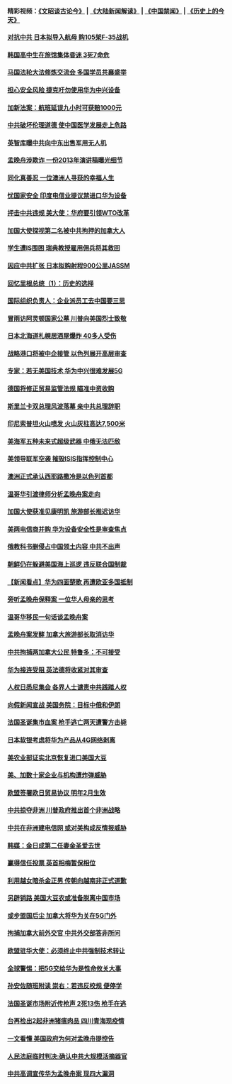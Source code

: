 #### 精彩视频：[《文昭谈古论今》](https://github.com/gfw-breaker/wenzhao/blob/master/README.md?t=12181830) | [《大陆新闻解读》](https://github.com/gfw-breaker/ntdtv-comedy/blob/master/README.md?t=12181830) | [《中国禁闻》](https://github.com/gfw-breaker/ntdtv-news/blob/master/README.md?t=12181830) | [《历史上的今天》](https://github.com/gfw-breaker/today-in-history/blob/master/README.md?t=12181830) 

#### [对抗中共 日本拟导入航母 购105架F-35战机](../pages/nsc418/n10917626.md?t=12181830) 

#### [韩国高中生在旅馆集体昏迷 3死7命危](../pages/nsc418/n10917805.md?t=12181830) 

#### [马国法轮大法修炼交流会 多国学员共襄盛举](../pages/nsc418/n10916286.md?t=12181830) 

#### [担心安全风险 捷克吁勿使用华为中兴设备](../pages/nsc418/n10916667.md?t=12181830) 

#### [加新法案：航班延误九小时可获赔1000元](../pages/nsc418/n10917325.md?t=12181830) 

#### [中共破坏伦理道德 使中国医学发展走上危路](../pages/nsc418/n10916806.md?t=12181830) 

#### [英智库曝中共向中东出售军用无人机](../pages/nsc418/n10916426.md?t=12181830) 

#### [孟晚舟涉欺诈 一份2013年演讲稿曝光细节](../pages/nsc418/n10916405.md?t=12181830) 

#### [同化真善忍 一位澳洲人寻获的幸福人生](../pages/nsc418/n10916061.md?t=12181830) 

#### [忧国家安全 印度电信业提议禁进口华为设备](../pages/nsc418/n10916414.md?t=12181830) 

#### [抨击中共违规 美大使：华府要引领WTO改革](../pages/nsc418/n10916337.md?t=12181830) 

#### [加国大使探视第二名被中共拘押的加拿大人](../pages/nsc418/n10916036.md?t=12181830) 

#### [学生遭IS围困 瑞典教授雇用佣兵将其救回](../pages/nsc418/n10915702.md?t=12181830) 

#### [因应中共扩张 日本拟购射程900公里JASSM](../pages/nsc418/n10915667.md?t=12181830) 

#### [回忆里根总统（1）：历史的选择](../pages/nsc418/n10915488.md?t=12181830) 

#### [国际组织负责人：企业派员工去中国要三思](../pages/nsc418/n10914918.md?t=12181830) 

#### [冒雨访阿灵顿国家公墓 川普向美国烈士致敬](../pages/nsc418/n10914684.md?t=12181830) 

#### [日本北海道札幌居酒屋爆炸 40多人受伤](../pages/nsc418/n10914726.md?t=12181830) 

#### [战略港口将被中企接管 以色列展开高层审查](../pages/nsc418/n10914656.md?t=12181830) 

#### [专家：若无美国技术 华为中兴很难发展5G](../pages/nsc418/n10913393.md?t=12181830) 

#### [德国将修正贸易监管法规 瞄准中资收购](../pages/nsc418/n10914486.md?t=12181830) 

#### [斯里兰卡双总理风波落幕 亲中共总理辞职](../pages/nsc418/n10914382.md?t=12181830) 

#### [印尼索普坦火山喷发 火山灰柱高达7,500米](../pages/nsc418/n10914220.md?t=12181830) 

#### [美海军五种未来式超级武器 中俄无法匹敌](../pages/nsc418/n10913021.md?t=12181830) 

#### [美领导联军空袭 摧毁ISIS指挥控制中心](../pages/nsc418/n10913380.md?t=12181830) 

#### [澳洲正式承认西耶路撒冷是以色列首都](../pages/nsc418/n10913314.md?t=12181830) 

#### [温哥华引渡律师分析孟晚舟案走向](../pages/nsc418/n10911970.md?t=12181830) 

#### [加国大使获准见康明凯 旅游部长推迟访华](../pages/nsc418/n10912174.md?t=12181830) 

#### [美两电信商并购 华为设备安全性是审查焦点](../pages/nsc418/n10911931.md?t=12181830) 

#### [俄教科书删侵占中国领土内容 中共不出声](../pages/nsc418/n10911833.md?t=12181830) 

#### [朝鲜仍在躲避美国海上巡逻 违反联合国制裁](../pages/nsc418/n10911824.md?t=12181830) 

#### [【新闻看点】华为四面楚歌 再遭欧亚多国抵制](../pages/nsc418/n10911314.md?t=12181830) 

#### [旁听孟晚舟保释案 一位华人母亲的思考](../pages/nsc418/n10911766.md?t=12181830) 

#### [温哥华移民一句话谈孟晚舟案](../pages/nsc418/n10911793.md?t=12181830) 

#### [孟晚舟案发酵 加拿大旅游部长取消访华](../pages/nsc418/n10911719.md?t=12181830) 

#### [中共拘捕两加拿大公民 特鲁多：不可接受](../pages/nsc418/n10911648.md?t=12181830) 

#### [华为接连受阻 英法德将收紧对其审查](../pages/nsc418/n10911004.md?t=12181830) 

#### [人权日悉尼集会 各界人士谴责中共践踏人权](../pages/nsc418/n10910874.md?t=12181830) 

#### [向假新闻宣战 美国务院：目标中俄和伊朗](../pages/nsc418/n10909483.md?t=12181830) 

#### [法国圣诞集市血案 枪手逃亡两天遭警方击毙](../pages/nsc418/n10909711.md?t=12181830) 

#### [日本软银考虑将华为产品从4G网络剥离](../pages/nsc418/n10909502.md?t=12181830) 

#### [美农业部证实北京恢复进口美国大豆](../pages/nsc418/n10909553.md?t=12181830) 

#### [美、加数十家企业与机构遭炸弹威胁](../pages/nsc418/n10909561.md?t=12181830) 

#### [欧盟签署欧日贸易协议  明年2月生效](../pages/nsc418/n10909022.md?t=12181830) 

#### [中共掠夺非洲 川普政府推出首个非洲战略](../pages/nsc418/n10909107.md?t=12181830) 

#### [中共在非洲建电信网 或对美构成反情报威胁](../pages/nsc418/n10908572.md?t=12181830) 

#### [韩媒：金日成第二任妻金圣爱去世](../pages/nsc418/n10907348.md?t=12181830) 

#### [赢得信任投票 英首相梅暂保相位](../pages/nsc418/n10907229.md?t=12181830) 

#### [利用越女暗杀金正男 传朝向越南非正式道歉](../pages/nsc418/n10907137.md?t=12181830) 

#### [另辟销路 美国大豆农或准备脱离中国市场](../pages/nsc418/n10906755.md?t=12181830) 

#### [或步盟国后尘 加拿大将华为关在5G门外](../pages/nsc418/n10906948.md?t=12181830) 

#### [拘捕加拿大前外交官 中共外交部答非所问](../pages/nsc418/n10906805.md?t=12181830) 

#### [欧盟驻华大使：必须终止中共强制技术转让](../pages/nsc418/n10906425.md?t=12181830) 

#### [全球警惕：把5G交给华为是性命攸关大事](../pages/nsc418/n10906129.md?t=12181830) 

#### [孙安佐随班附读 崇右：若违反校规 便停学](../pages/nsc418/n10906519.md?t=12181830) 

#### [法国圣诞市场附近传枪声 2死13伤 枪手在逃](../pages/nsc418/n10906474.md?t=12181830) 

#### [台再检出2起非洲猪瘟肉品 四川青海现疫情](../pages/nsc418/n10905719.md?t=12181830) 

#### [一文看懂 美国政府为何对孟晚舟提控告](../pages/nsc418/n10904250.md?t=12181830) 

#### [人民法庭临时判决:确认中共大规模活摘器官](../pages/nsc418/n10905079.md?t=12181830) 

#### [中共高调宣传华为孟晚舟案 现四大漏洞](../pages/nsc418/n10904788.md?t=12181830) 

